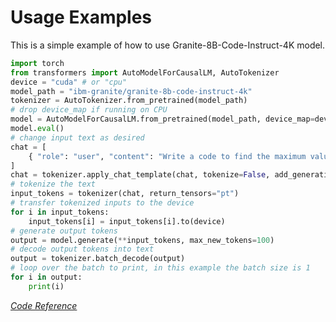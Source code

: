 # Usage Examples

This is a simple example of how to use Granite-8B-Code-Instruct-4K model.

```python
import torch
from transformers import AutoModelForCausalLM, AutoTokenizer
device = "cuda" # or "cpu"
model_path = "ibm-granite/granite-8b-code-instruct-4k"
tokenizer = AutoTokenizer.from_pretrained(model_path)
# drop device_map if running on CPU
model = AutoModelForCausalLM.from_pretrained(model_path, device_map=device)
model.eval()
# change input text as desired
chat = [
    { "role": "user", "content": "Write a code to find the maximum value in a list of numbers." },
]
chat = tokenizer.apply_chat_template(chat, tokenize=False, add_generation_prompt=True)
# tokenize the text
input_tokens = tokenizer(chat, return_tensors="pt")
# transfer tokenized inputs to the device
for i in input_tokens:
    input_tokens[i] = input_tokens[i].to(device)
# generate output tokens
output = model.generate(**input_tokens, max_new_tokens=100)
# decode output tokens into text
output = tokenizer.batch_decode(output)
# loop over the batch to print, in this example the batch size is 1
for i in output:
    print(i)
```
*[Code Reference](https://huggingface.co/ibm-granite/granite-8b-code-instruct-4k#generation)*